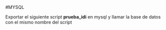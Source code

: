 #MYSQL

Exportar el siguiente script **prueba_idi** en mysql y llamar la base de datos con el mismo nombre del script